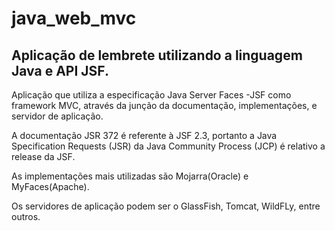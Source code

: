 # java_web_mvc
<h2>Aplicação de lembrete utilizando a linguagem Java e API JSF.</h2>

<p>Aplicação que utiliza a especificação Java Server Faces -JSF como framework MVC, através da junção da documentação, implementações, e servidor de aplicação. </p>
	
<p>A documentação JSR 372 é referente à JSF 2.3, portanto a Java Specification Requests (JSR) da Java Community Process (JCP) é relativo a release da JSF.</p>
	
<p>As implementações mais utilizadas são Mojarra(Oracle) e MyFaces(Apache).</p>
	
<p>Os servidores de aplicação podem ser o GlassFish, Tomcat, WildFLy, entre outros. </p>
